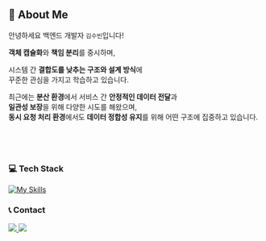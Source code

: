 

  ## 👋 About Me

<div align=left>

안녕하세요 백엔드 개발자 `김수빈`입니다!

**객체 캡슐화**와 **책임 분리**를 중시하며,  

시스템 간 **결합도를 낮추는 구조와 설계 방식**에  
꾸준한 관심을 가지고 학습하고 있습니다.

최근에는 **분산 환경**에서 서비스 간 **안정적인 데이터 전달**과  
**일관성 보장**을 위해 다양한 시도를 해왔으며,  
**동시 요청 처리 환경**에서도 **데이터 정합성 유지**를 위해 어떤 구조에 집중하고 있습니다.

## 　


###  💻 Tech Stack
[![My Skills](https://skillicons.dev/icons?i=java,spring,mysql,redis,docker,aws)](https://skillicons.dev)

###  📞 Contact
<a href="mailto:xpsxm225@gmail.com" target="_blank"><img src="https://img.shields.io/badge/Email-EA4335?style=for-the-badge&logo=Gmail&logoColor=white"/>
<a href="https://velog.io/@soobin_n_n_i/posts" target="_blank"><img src="https://img.shields.io/badge/Blog-20C997?style=for-the-badge&logo=Velog&logoColor=white"/>

</div>
